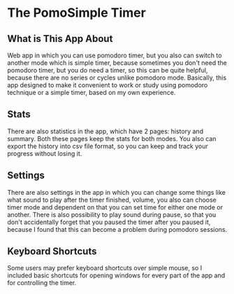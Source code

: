 # The PomoSimple Timer

## What is This App About

Web app in which you can use pomodoro timer, but you also can switch to another mode which is simple timer, because sometimes you don't need the pomodoro timer, but you do need a timer, so this can be quite helpful, because there are no series or cycles unlike pomodoro mode. Basically, this app designed to make it convenient to work or study using pomodoro technique or a simple timer, based on my own experience.

## Stats

There are also statistics in the app, which have 2 pages: history and summary. Both these pages keep the stats for both modes. You also can export the history into csv file format, so you can keep and track your progress without losing it.

## Settings

There are also settings in the app in which you can change some things like what sound to play after the timer finished, volume, you also can choose timer mode and dependent on that you can set time for either one mode or another. There is also possibility to play sound during pause, so that you don't accidentally forget that you paused the timer after you paused it, because I found that this can become a problem during pomodoro sessions.

## Keyboard Shortcuts

Some users may prefer keyboard shortcuts over simple mouse, so I included basic shortcuts for opening windows for every part of the app and for controlling the timer.
